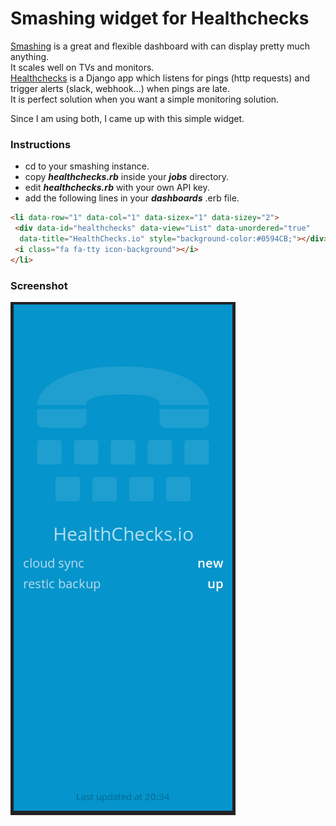 
# Smashing widget for Healthchecks

[Smashing](https://github.com/Smashing/smashing) is a great and flexible dashboard with can display pretty much anything.  
It scales well on TVs and monitors.  
[Healthchecks](https://github.com/healthchecks/healthchecks) is a Django app which listens for pings (http requests) and trigger alerts (slack, webhook...) when pings are late.   
It is perfect solution when you want a simple monitoring solution.

Since I am using both, I came up with this simple widget.


### Instructions

- cd to your smashing instance.
- copy _**healthchecks.rb**_ inside your _**jobs**_ directory.
- edit _**healthchecks.rb**_ with your own API key.
- add the following lines in your _**dashboards**_ .erb file.

```html
<li data-row="1" data-col="1" data-sizex="1" data-sizey="2">
 <div data-id="healthchecks" data-view="List" data-unordered="true"
  data-title="HealthChecks.io" style="background-color:#0594CB;"></div>
 <i class="fa fa-tty icon-background"></i>
</li>
```

### Screenshot

![screenshot](smashing_healthcheck.png?raw=true "screenshot")
